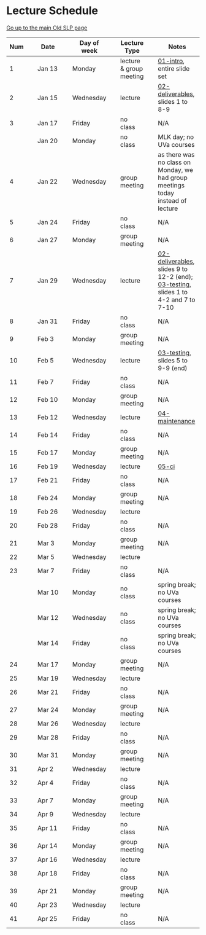 Lecture Schedule
================

[Go up to the main Old SLP page](index.html)

| Num |&nbsp;| Date |&nbsp;| Day of week |&nbsp;| Lecture Type |&nbsp;| Notes |
|-----|------|------|------|-------------|------|--------------|------|-------|
| 1 || Jan&nbsp;13 || Monday || lecture & group meeting || [01-intro](slides/spring/01-intro.html), entire slide set |
| 2 || Jan&nbsp;15 || Wednesday || lecture || [02-deliverables](slides/spring/02-deliverables.html), slides 1 to 8-9 |
| 3 || Jan&nbsp;17 || Friday || no class || N/A |
| || Jan&nbsp;20 || Monday || no class || MLK day; no UVa courses |
| 4 || Jan&nbsp;22 || Wednesday || group meeting || as there was no class on Monday, we had group meetings today instead of lecture |
| 5 || Jan&nbsp;24 || Friday || no class || N/A |
| 6 || Jan&nbsp;27 || Monday || group meeting || N/A |
| 7 || Jan&nbsp;29 || Wednesday || lecture || [02-deliverables](slides/spring/02-deliverables.html), slides 9 to 12-2 (end); [03-testing](slides/spring/03-testing.html), slides 1 to 4-2 and 7 to 7-10 |
| 8 || Jan&nbsp;31 || Friday || no class || N/A |
| 9 || Feb&nbsp;3 || Monday || group meeting || N/A |
| 10 || Feb&nbsp;5 || Wednesday || lecture || [03-testing](slides/spring/03-testing.html), slides 5 to 9-9 (end) |
| 11 || Feb&nbsp;7 || Friday || no class || N/A |
| 12 || Feb&nbsp;10 || Monday || group meeting || N/A |
| 13 || Feb&nbsp;12 || Wednesday || lecture || [04-maintenance](slides/spring/04-maintenance.html) |
| 14 || Feb&nbsp;14 || Friday || no class || N/A |
| 15 || Feb&nbsp;17 || Monday || group meeting || N/A |
| 16 || Feb&nbsp;19 || Wednesday || lecture || [05-ci](slides/spring/05-ci.html) |
| 17 || Feb&nbsp;21 || Friday || no class || N/A |
| 18 || Feb&nbsp;24 || Monday || group meeting || N/A |
| 19 || Feb&nbsp;26 || Wednesday || lecture || |
| 20 || Feb&nbsp;28 || Friday || no class || N/A |
| 21 || Mar&nbsp;3 || Monday || group meeting || N/A |
| 22 || Mar&nbsp;5 || Wednesday || lecture || |
| 23 || Mar&nbsp;7 || Friday || no class || N/A |
| || Mar&nbsp;10 || Monday || no class || spring break; no UVa courses |
| || Mar&nbsp;12 || Wednesday || no class || spring break; no UVa courses |
| || Mar&nbsp;14 || Friday || no class || spring break; no UVa courses |
| 24 || Mar&nbsp;17 || Monday || group meeting || N/A |
| 25 || Mar&nbsp;19 || Wednesday || lecture || |
| 26 || Mar&nbsp;21 || Friday || no class || N/A |
| 27 || Mar&nbsp;24 || Monday || group meeting || N/A |
| 28 || Mar&nbsp;26 || Wednesday || lecture || |
| 29 || Mar&nbsp;28 || Friday || no class || N/A |
| 30 || Mar&nbsp;31 || Monday || group meeting || N/A |
| 31 || Apr&nbsp;2 || Wednesday || lecture || |
| 32 || Apr&nbsp;4 || Friday || no class || N/A |
| 33 || Apr&nbsp;7 || Monday || group meeting || N/A |
| 34 || Apr&nbsp;9 || Wednesday || lecture || |
| 35 || Apr&nbsp;11 || Friday || no class || N/A |
| 36 || Apr&nbsp;14 || Monday || group meeting || N/A |
| 37 || Apr&nbsp;16 || Wednesday || lecture || |
| 38 || Apr&nbsp;18 || Friday || no class || N/A |
| 39 || Apr&nbsp;21 || Monday || group meeting || N/A |
| 40 || Apr&nbsp;23 || Wednesday || lecture || |
| 41 || Apr&nbsp;25 || Friday || no class || N/A |
